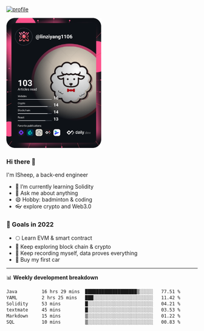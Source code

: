 [![profile](http://img.codelin.xyz/hello-im-isheep.svg)](https://www.calligrapher.ai/)

<a href="https://app.daily.dev/linziyang1106"><img src="/devcard.png" width="250" alt="ISheep's Dev Card"/></a>

### Hi there 🐏

I'm ISheep, a back-end engineer

- 🔭 I’m currently learning Solidity
- 💬 Ask me about anything
- 😄 Hobby: badminton & coding
- 👓 explore crypto and Web3.0

### 🚀 Goals in 2022
+ 🌕 Learn EVM & smart contract
+ 🤔 Keep exploring block chain & crypto
+ 🐏 Keep recording myself, data proves everything
+ 🚗 Buy my first car

-------

📊 **Weekly development breakdown**
<!--START_SECTION:waka-->

```text
Java         16 hrs 29 mins  ███████████████████▒░░░░░   77.51 %
YAML         2 hrs 25 mins   ███░░░░░░░░░░░░░░░░░░░░░░   11.42 %
Solidity     53 mins         █░░░░░░░░░░░░░░░░░░░░░░░░   04.21 %
textmate     45 mins         █░░░░░░░░░░░░░░░░░░░░░░░░   03.53 %
Markdown     15 mins         ▒░░░░░░░░░░░░░░░░░░░░░░░░   01.22 %
SQL          10 mins         ▒░░░░░░░░░░░░░░░░░░░░░░░░   00.83 %
```

<!--END_SECTION:waka-->

